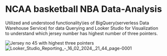 # NCAA basketball NBA Data-Analysis 
Utilized and understood functionality\ies of BigQuery(serverless Data Warehouse Service) for data Querying and Looker Studio for Visualization to understand which jersey number has highest number of three pointers.

![Jersey no 45 with highest three pointers](https://github.com/rixhi002/NCAA-Data-Analysis/assets/94241513/69f7561d-dd9d-40ed-a6e3-a2ba39c4296d)
![Looker_Studio_Reporting_-_16_02_2024,_21_44_page-0001](https://github.com/rixhi002/NCAA-Data-Analysis/assets/94241513/9e6b3798-373f-42d5-a009-721a521a43ea)
